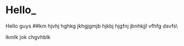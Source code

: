 # Hello_

Hello guys
##km
hjvhj
hghkg
jkhgjgmjb
hjkbj
hjgfnj
jbnhkjjl
vfhfg
dsvfs\\

lkmlk
jok
chgvhblk